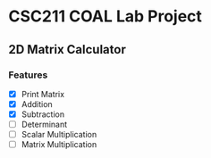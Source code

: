 # CSC211 COAL Lab Project
## 2D Matrix Calculator
### Features
- [x] Print Matrix
- [x] Addition
- [x] Subtraction
- [ ] Determinant
- [ ] Scalar Multiplication
- [ ] Matrix Multiplication
